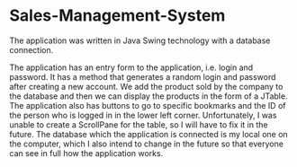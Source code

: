 # Sales-Management-System
The application was written in Java Swing technology with a database connection.

The application has an entry form to the application, i.e. login and password.
It has a method that generates a random login and password after creating a new account.
We add the product sold by the company to the database and then we can display the products in the form of a JTable.
The application also has buttons to go to specific bookmarks and the ID of the person who is logged in in the lower left corner.
Unfortunately, I was unable to create a ScrollPane for the table, so I will have to fix it in the future.
The database which the application is connected is my local one on the computer, which I also intend to change in the future so that everyone can see in full how the application works.

